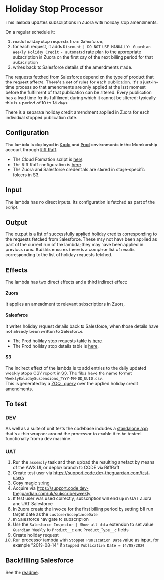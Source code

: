 # Holiday Stop Processor

This lambda updates subscriptions in Zuora with holiday stop amendments.

On a regular schedule it:
1. reads holiday stop requests from Salesforce,
1. for each request, it adds `Discount | DO NOT USE MANUALLY: Guardian Weekly Holiday Credit - automated` rate plan 
to the appropriate subscription in Zuora on the first day of the next billing period for that subscription
1. writes back to Salesforce details of the amendments made.

The requests fetched from Salesforce depend on the type of product that the request affects.  There's a set of rules for each publication.  It's a just-in-time process so that amendments are only applied at the last moment before the fulfilment of that publication can be altered.  Every publication has a lead time for its fulfilment during which it cannot be altered: typically this is a period of 10 to 14 days.

There is a separate holiday credit amendment applied in Zuora for each individual stopped publication date.

## Configuration
The lambda is deployed in [Code](https://eu-west-1.console.aws.amazon.com/lambda/home?region=eu-west-1#/functions/holiday-stop-processor-CODE) and [Prod](https://eu-west-1.console.aws.amazon.com/lambda/home?region=eu-west-1#/functions/holiday-stop-processor-PROD) environments in the Membership account through [Riff Raff](https://riffraff.gutools.co.uk/deployment/history?projectName=MemSub%3A%3AMembership%20Admin%3A%3Aholiday-stop-processor).
* The Cloud Formation script is [here](cfn.yaml).
* The Riff Raff configuration is [here](riff-raff.yaml).
* The Zuora and Salesforce credentials are stored in stage-specific folders in S3.

## Input
The lambda has no direct inputs.  Its configuration is fetched as part of the script.
 
## Output
The output is a list of successfully applied holiday credits corresponding to the requests fetched from Salesforce.  These may not have been applied as part of the current run of the lambda; they may have been applied in previous runs.  But this ensures there is a complete list of results corresponding to the list of holiday requests fetched.
 
## Effects

The lambda has two direct effects and a third indirect effect:  

#### Zuora
It applies an amendment to relevant subscriptions in Zuora, 

#### Salesforce
It writes holiday request details back to Salesforce, when those details have not already been written to Salesforce.  
* The Prod holiday stop requests table is [here](https://eu7.salesforce.com/a2k).
* The Prod holiday stop details table is [here](https://eu7.salesforce.com/a2j). 

#### S3
The indirect effect of the lambda is to add entries to the daily updated weekly stops CSV report in [S3](https://s3.console.aws.amazon.com/s3/buckets/fulfilment-export-prod/zuoraExport).
The files have the name format `WeeklyHolidaySuspensions_YYYY-MM-DD_UUID.csv`.  
This is generated by a [ZOQL query](https://github.com/guardian/fulfilment-lambdas/blob/master/src/weekly/query.js#L114-L129) over the applied holiday credit amendments.

## To test

### DEV 
As well as a suite of unit tests the codebase includes a [standalone app](src/main/scala/com/gu/holidaystopprocessor/StandaloneApp.scala) 
that's a thin wrapper around the processor to enable it to be tested functionally from a dev machine.

### UAT
1. Run the `assembly` task and then upload the resulting artefact by means of the AWS UI, or deploy branch to CODE via RiffRaff
1. Create test user via https://support.code.dev-theguardian.com/test-users
1. Copy magic string
1. Acquire via https://support.code.dev-theguardian.com/uk/subscribe/weekly
1. If test user was used correctly, subscription will end up in UAT Zuora and UAT Salesforce
1. In Zuora create the invoice for the first billing period by setting bill run target date as the `customerAcceptanceDate`
1. In Salesforce navigate to subscription 
1. Use the `Salesforce Inspector | Show all data` extension to set value `Guardian Weekly` to `Product__c` and `Product_Type__c` fields
1. Create holiday request
1. Run processor lambda with `Stopped Publication Date` value as input, for example "2019-08-14" if `Stopped Publication Date = 14/08/2020` 

## Backfilling Salesforce
See the [readme](src/main/scala/com/gu/README.md).
